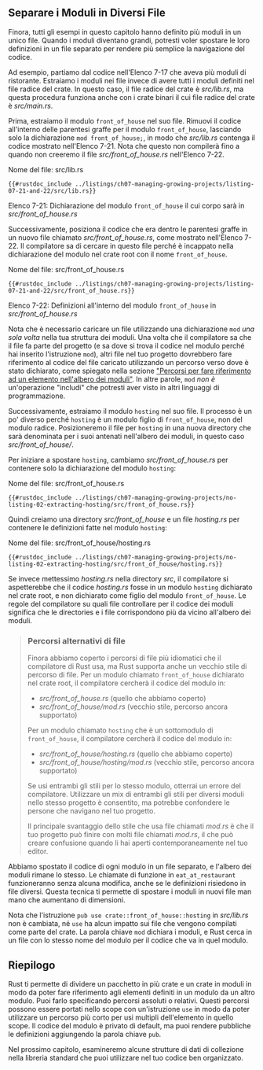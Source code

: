 ## Separare i Moduli in Diversi File

Finora, tutti gli esempi in questo capitolo hanno definito più moduli in un unico file. Quando i moduli diventano grandi, potresti voler spostare le loro definizioni in un file separato per rendere più semplice la navigazione del codice.

Ad esempio, partiamo dal codice nell'Elenco 7-17 che aveva più moduli di ristorante. Estraiamo i moduli nei file invece di avere tutti i moduli definiti nel file radice del crate. In questo caso, il file radice del crate è *src/lib.rs*, ma questa procedura funziona anche con i crate binari il cui file radice del crate è *src/main.rs*.

Prima, estraiamo il modulo `front_of_house` nel suo file. Rimuovi il codice all'interno delle parentesi graffe per il modulo `front_of_house`, lasciando solo la dichiarazione `mod front_of_house;`, in modo che *src/lib.rs* contenga il codice mostrato nell'Elenco 7-21. Nota che questo non compilerà fino a quando non creeremo il file *src/front_of_house.rs* nell'Elenco 7-22.

<span class="filename">Nome del file: src/lib.rs</span>

```rust,ignore,does_not_compile
{{#rustdoc_include ../listings/ch07-managing-growing-projects/listing-07-21-and-22/src/lib.rs}}
```

<span class="caption">Elenco 7-21: Dichiarazione del modulo `front_of_house` il cui
corpo sarà in *src/front_of_house.rs*</span>

Successivamente, posiziona il codice che era dentro le parentesi graffe in un nuovo file chiamato *src/front_of_house.rs*, come mostrato nell'Elenco 7-22. Il compilatore sa di cercare in questo file perché è incappato nella dichiarazione del modulo nel crate root con il nome `front_of_house`.

<span class="filename">Nome del file: src/front_of_house.rs</span>

```rust,ignore
{{#rustdoc_include ../listings/ch07-managing-growing-projects/listing-07-21-and-22/src/front_of_house.rs}}
```

<span class="caption">Elenco 7-22: Definizioni all'interno del modulo `front_of_house`
in *src/front_of_house.rs*</span>

Nota che è necessario caricare un file utilizzando una dichiarazione `mod` *una sola volta* nella tua struttura dei moduli. Una volta che il compilatore sa che il file fa parte del progetto (e sa dove si trova il codice nel modulo perché hai inserito l'istruzione `mod`), altri file nel tuo progetto dovrebbero fare riferimento al codice del file caricato utilizzando un percorso verso dove è stato dichiarato, come spiegato nella sezione ["Percorsi per fare riferimento ad un elemento nell'albero dei moduli"][paths]<!-- ignore -->. In altre parole, `mod` *non è* un'operazione "includi" che potresti aver visto in altri linguaggi di programmazione.

Successivamente, estraiamo il modulo `hosting` nel suo file. Il processo è un po' diverso perché `hosting` è un modulo figlio di `front_of_house`, non del modulo radice. Posizioneremo il file per `hosting` in una nuova directory che sarà denominata per i suoi antenati nell'albero dei moduli, in questo caso *src/front_of_house/*.

Per iniziare a spostare `hosting`, cambiamo *src/front_of_house.rs* per contenere solo la dichiarazione del modulo `hosting`:

<span class="filename">Nome del file: src/front_of_house.rs</span>

```rust,ignore
{{#rustdoc_include ../listings/ch07-managing-growing-projects/no-listing-02-extracting-hosting/src/front_of_house.rs}}
```

Quindi creiamo una directory *src/front_of_house* e un file *hosting.rs* per contenere le definizioni fatte nel modulo `hosting`:

<span class="filename">Nome del file: src/front_of_house/hosting.rs</span>

```rust,ignore
{{#rustdoc_include ../listings/ch07-managing-growing-projects/no-listing-02-extracting-hosting/src/front_of_house/hosting.rs}}
```

Se invece mettessimo *hosting.rs* nella directory *src*, il compilatore si aspetterebbe che il codice *hosting.rs* fosse in un modulo `hosting` dichiarato nel crate root, e non dichiarato come figlio del modulo `front_of_house`. Le regole del compilatore su quali file controllare per il codice dei moduli significa che le directories e i file corrispondono più da vicino all'albero dei moduli.

> ### Percorsi alternativi di file
>
> Finora abbiamo coperto i percorsi di file più idiomatici che il compilatore di Rust usa,
> ma Rust supporta anche un vecchio stile di percorso di file. Per un modulo chiamato
> `front_of_house` dichiarato nel crate root, il compilatore cercherà il codice del modulo in:
>
> * *src/front_of_house.rs* (quello che abbiamo coperto)
> * *src/front_of_house/mod.rs* (vecchio stile, percorso ancora supportato)
>
> Per un modulo chiamato `hosting` che è un sottomodulo di `front_of_house`, il compilatore cercherà il codice del modulo in:
>
> * *src/front_of_house/hosting.rs* (quello che abbiamo coperto)
> * *src/front_of_house/hosting/mod.rs* (vecchio stile, percorso ancora supportato)
>
> Se usi entrambi gli stili per lo stesso modulo, otterrai un errore del compilatore. Utilizzare un mix di entrambi gli stili per diversi moduli nello stesso progetto è consentito, ma potrebbe confondere le persone che navigano nel tuo progetto.
>
> Il principale svantaggio dello stile che usa file chiamati *mod.rs* è che il tuo progetto può finire con molti file chiamati *mod.rs*, il che può creare confusione quando li hai aperti contemporaneamente nel tuo editor.

Abbiamo spostato il codice di ogni modulo in un file separato, e l'albero dei moduli rimane lo stesso. Le chiamate di funzione in `eat_at_restaurant` funzioneranno senza alcuna modifica, anche se le definizioni risiedono in file diversi. Questa tecnica ti permette di spostare i moduli in nuovi file man mano che aumentano di dimensioni.

Nota che l'istruzione `pub use crate::front_of_house::hosting` in
*src/lib.rs* non è cambiata, né `use` ha alcun impatto sui file che vengono compilati come parte del crate. La parola chiave `mod` dichiara i moduli, e Rust cerca in un file con lo stesso nome del modulo per il codice che va in quel modulo.

## Riepilogo

Rust ti permette di dividere un pacchetto in più crate e un crate in moduli in modo da poter fare riferimento agli elementi definiti in un modulo da un altro modulo. Puoi farlo specificando percorsi assoluti o relativi. Questi percorsi possono essere portati nello scope con un'istruzione `use` in modo da poter utilizzare un percorso più corto per usi multipli dell'elemento in quello scope. Il codice del modulo è privato di default, ma puoi rendere pubbliche le definizioni aggiungendo la parola chiave `pub`.

Nel prossimo capitolo, esamineremo alcune strutture di dati di collezione nella libreria standard che puoi utilizzare nel tuo codice ben organizzato.

[paths]: ch07-03-paths-for-referring-to-an-item-in-the-module-tree.html

